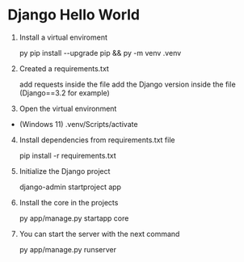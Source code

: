 # Django Hello World

1. Install a virtual enviroment
    
    py pip install --upgrade pip && py -m venv .venv
    
2. Created a requirements.txt

    add requests inside the file
    add the Django version inside the file (Django==3.2 for example)
    
3. Open the virtual environment

  - (Windows 11)
    .venv/Scripts/activate
    
4. Install dependencies from requirements.txt file

    pip install -r requirements.txt
    
5. Initialize the Django project

    django-admin startproject app
    
6. Install the core in the projects

    py app/manage.py startapp core
    
7. You can start the server with the next command

    py app/manage.py runserver
